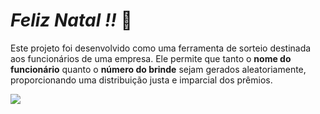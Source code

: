 # ***Feliz Natal !!*** 🎄

Este projeto foi desenvolvido como uma ferramenta de sorteio destinada aos funcionários de uma empresa. 
Ele permite que tanto o **nome do funcionário** quanto o **número do brinde** sejam gerados aleatoriamente, proporcionando uma distribuição justa e imparcial dos prêmios.

<img src="https://media0.giphy.com/media/v1.Y2lkPTc5MGI3NjExczZ6Zjh5eDc3YTdudjJxNXd4cGQ1YmxtbW1yNXZ4eXlpanM0ZmRxMCZlcD12MV9pbnRlcm5hbF9naWZfYnlfaWQmY3Q9Zw/dYj62sn3BLG4woM7Iw/giphy.webp">
